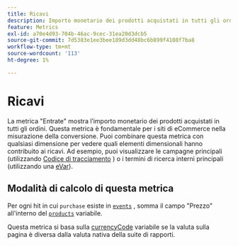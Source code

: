 ```yaml
---
title: Ricavi
description: Importo monetario dei prodotti acquistati in tutti gli ordini.
feature: Metrics
exl-id: a70e4d93-704b-46ac-9cec-31ea20d3dcb5
source-git-commit: 7d5383e1ee3bee189d3dd48bc6b899f4108f7ba8
workflow-type: tm+mt
source-wordcount: '113'
ht-degree: 1%

---
```


# Ricavi

La metrica &quot;Entrate&quot; mostra l’importo monetario dei prodotti acquistati in tutti gli ordini. Questa metrica è fondamentale per i siti di eCommerce nella misurazione della conversione. Puoi combinare questa metrica con qualsiasi dimensione per vedere quali elementi dimensionali hanno contribuito ai ricavi. Ad esempio, puoi visualizzare le campagne principali (utilizzando [Codice di tracciamento](../dimensions/tracking-code.md) ) o i termini di ricerca interni principali (utilizzando una [eVar](../dimensions/evar.md)).

## Modalità di calcolo di questa metrica

Per ogni hit in cui `purchase` esiste in [`events`](/help/implement/vars/page-vars/events/event-purchase.md) , somma il campo &quot;Prezzo&quot; all&#39;interno del [`products`](/help/implement/vars/page-vars/products.md) variabile.

Questa metrica si basa sulla [currencyCode](/help/implement/vars/config-vars/currencycode.md) variabile se la valuta sulla pagina è diversa dalla valuta nativa della suite di rapporti.
